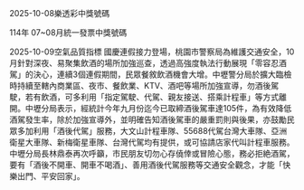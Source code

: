 
2025-10-08樂透彩中獎號碼

                                
114年 07~08月統一發票中獎號碼
                             
2025-10-09空氣品質指標
                              國慶連假接力登場，桃園市警察局為維護交通安全，10月針對深夜、易聚集飲酒的場所加強巡查，透過高強度執法行動展現「零容忍酒駕」的決心，連續3個連假期間，民眾餐敘飲酒機會大增。中壢警分局於擴大臨檢時持續至轄內商業區、夜市、餐飲業、KTV、酒吧等場所加強宣導，勿酒後駕駛，若有飲酒，可多利用「指定駕駛、代駕、親友接送、搭乘計程車」等方式離開。中壢分局表示，經統計今年九月份迄今已取締酒後駕車達105件，為有效降低酒駕發生率，除於加強宣導外，並明確告知酒後駕車的嚴重罰則與後果，亦鼓勵民眾多加利用「酒後代駕」服務，大文山計程車隊、55688代駕台灣大車隊、亞洲衛星大車隊、新梅衛星車隊、台灣代駕均有提供，或可協請店家代叫計程車服務。中壢分局長林鼎泰再次呼籲，市民朋友切勿心存僥倖或冒險心態，務必拒絶酒駕，要有「酒後不開車、開車不喝酒」、善用酒後代駕服務等交通安全觀念，才能「快樂出門、平安回家」。